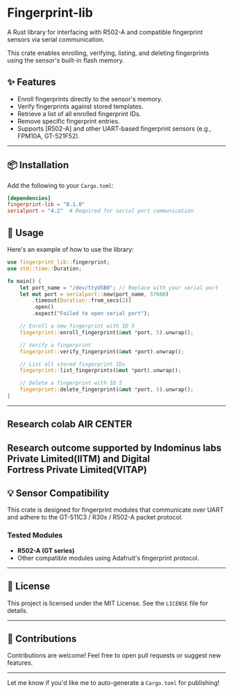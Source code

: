 # Fingerprint-lib

A Rust library for interfacing with R502-A and compatible fingerprint sensors via serial communication.

This crate enables enrolling, verifying, listing, and deleting fingerprints using the sensor's built-in flash memory.

## ✨ Features

- Enroll fingerprints directly to the sensor's memory.
- Verify fingerprints against stored templates.
- Retrieve a list of all enrolled fingerprint IDs.
- Remove specific fingerprint entries.
- Supports [R502-A] and other UART-based fingerprint sensors (e.g., FPM10A, GT-521F52).

---

## 📦 Installation

Add the following to your `Cargo.toml`:

```toml
[dependencies]
fingerprint-lib = "0.1.0"
serialport = "4.2"  # Required for serial port communication
```

## 🚀 Usage

Here's an example of how to use the library:

```rust
use fingerprint_lib::fingerprint;
use std::time::Duration;

fn main() {
    let port_name = "/dev/ttyUSB0"; // Replace with your serial port
    let mut port = serialport::new(port_name, 57600)
        .timeout(Duration::from_secs(2))
        .open()
        .expect("Failed to open serial port");

    // Enroll a new fingerprint with ID 5
    fingerprint::enroll_fingerprint(&mut *port, 5).unwrap();

    // Verify a fingerprint
    fingerprint::verify_fingerprint(&mut *port).unwrap();

    // List all stored fingerprint IDs
    fingerprint::list_fingerprints(&mut *port).unwrap();

    // Delete a fingerprint with ID 5
    fingerprint::delete_fingerprint(&mut *port, 5).unwrap();
}
```
---
## Research colab AIR CENTER 
Research outcome supported by Indominus labs Private Limited(IITM) and Digital Fortress Private Limited(VITAP)
---

## 💡 Sensor Compatibility

This crate is designed for fingerprint modules that communicate over UART and adhere to the GT-511C3 / R30x / R502-A packet protocol.

### Tested Modules

- **R502-A (GT series)**
- Other compatible modules using Adafruit's fingerprint protocol.

---

## 📜 License

This project is licensed under the MIT License. See the `LICENSE` file for details.

---

## 👋 Contributions

Contributions are welcome! Feel free to open pull requests or suggest new features.

---

Let me know if you'd like me to auto-generate a `Cargo.toml` for publishing!